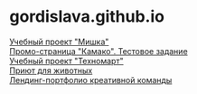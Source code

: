 # gordislava.github.io

<a href="gordislava.github.io/201369-mishka/">Учебный проект "Мишка"<a><br>
<a href="gordislava.github.io/Kamako/">Промо-страница "Камако". Тестовое задание<a><br>
<a href="gordislava.github.io/201369-technomart/">Учебный проект "Техномарт"</a><br>
<a href="gordislava.github.io/AnimalShelter/">Приют для животных<a><br>
<a href="gordislava.github.io/Switch/">Лендинг-портфолио креативной команды<a>
